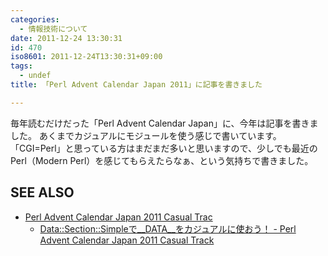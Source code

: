 ```yaml
---
categories:
  - 情報技術について
date: 2011-12-24 13:30:31
id: 470
iso8601: 2011-12-24T13:30:31+09:00
tags:
  - undef
title: 「Perl Advent Calendar Japan 2011」に記事を書きました

---
```


毎年読むだけだった「Perl Advent Calendar Japan」に、今年は記事を書きました。
あくまでカジュアルにモジュールを使う感じで書いています。
「CGI=Perl」と思っている方はまだまだ多いと思いますので、少しでも最近のPerl（Modern Perl）を感じてもらえたらなぁ、という気持ちで書きました。
<div id="see_also">
<h2>SEE ALSO</h2>
<ul>
<li><a href="http://perl-users.jp/articles/advent-calendar/2011/casual/" target="_blank">Perl Advent Calendar Japan 2011 Casual Trac</a>
<ul><li><a href="http://perl-users.jp/articles/advent-calendar/2011/casual/24" target="_blank">Data::Section::Simpleで__DATA__をカジュアルに使おう！ - Perl Advent Calendar Japan 2011 Casual Track</a></li>
</ul>
</li>
</ul>
</div>
    	
